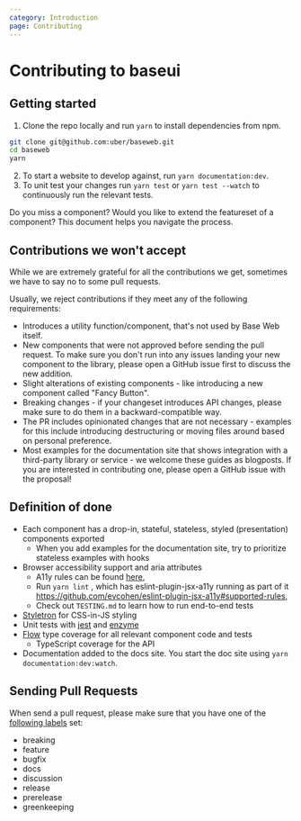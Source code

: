 ```yaml
---
category: Introduction
page: Contributing
---
```


# Contributing to baseui

## Getting started

1. Clone the repo locally and run `yarn` to install dependencies from npm.

```bash
git clone git@github.com:uber/baseweb.git
cd baseweb
yarn
```

2. To start a website to develop against, run `yarn documentation:dev`.
3. To unit test your changes run `yarn test` or `yarn test --watch` to continuously run the relevant tests.

Do you miss a component? Would you like to extend the featureset of a component?
This document helps you navigate the process.

## Contributions we won't accept

While we are extremely grateful for all the contributions we get, sometimes we have to say no to some pull requests.

Usually, we reject contributions if they meet any of the following requirements:

- Introduces a utility function/component, that's not used by Base Web itself.
- New components that were not approved before sending the pull request. To make sure you don't run into any issues landing your new component to the library, please open a GitHub issue first to discuss the new addition.
- Slight alterations of existing components - like introducing a new component called "Fancy Button".
- Breaking changes - if your changeset introduces API changes, please make sure to do them in a backward-compatible way.
- The PR includes opinionated changes that are not necessary - examples for this include introducing destructuring or moving files around based on personal preference.
- Most examples for the documentation site that shows integration with a third-party library or service - we welcome these guides as blogposts. If you are interested in contributing one, please open a GitHub issue with the proposal!

## Definition of done

- Each component has a drop-in, stateful, stateless, styled (presentation) components exported
  - When you add examples for the documentation site, try to prioritize stateless examples with hooks
- Browser accessibility support and aria attributes
  - A11y rules can be found [here](https://dequeuniversity.com/rules/axe/3.0/),
  - Run `yarn lint` , which has eslint-plugin-jsx-a11y running as part of it https://github.com/evcohen/eslint-plugin-jsx-a11y#supported-rules,
  - Check out `TESTING.md` to learn how to run end-to-end tests
- [Styletron](https://www.styletron.org/) for CSS-in-JS styling
- Unit tests with [jest](https://jestjs.io/en/) and [enzyme](https://airbnb.io/enzyme/)
- [Flow](https://flow.org/) type coverage for all relevant component code and tests
  - TypeScript coverage for the API
- Documentation added to the docs site. You start the doc site using `yarn documentation:dev:watch`.

## Sending Pull Requests

When send a pull request, please make sure that you have one of the [following labels](https://github.com/uber-workflow/probot-app-pr-label/blob/master/index.js#L20) set:

- breaking
- feature
- bugfix
- docs
- discussion
- release
- prerelease
- greenkeeping
